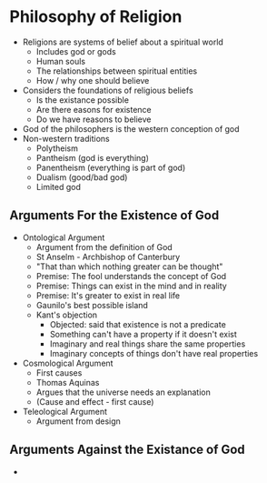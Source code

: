 # Philosophy of Religion
* Religions are systems of belief about a spiritual world
  * Includes god or gods
  * Human souls
  * The relationships between spiritual entities
  * How / why one should believe
* Considers the foundations of religious beliefs
  * Is the existance possible
  * Are there easons for existence
  * Do we have reasons to believe
* God of the philosophers is the western conception of god
* Non-western traditions
  * Polytheism
  * Pantheism (god is everything)
  * Panentheism (everything is part of god)
  * Dualism (good/bad god)
  * Limited god

## Arguments For the Existence of God
* Ontological Argument
  * Argument from the definition of God
  * St Anselm - Archbishop of Canterbury
  * "That than which nothing greater can be thought"
  * Premise: The fool understands the concept of God
  * Premise: Things can exist in the mind and in reality
  * Premise: It's greater to exist in real life
  * Gaunilo's best possible island
  * Kant's objection
    * Objected: said that existence is not a predicate
    * Something can't have a property if it doesn't exist
    * Imaginary and real things share the same properties
    * Imaginary concepts of things don't have real properties
* Cosmological Argument
  * First causes
  * Thomas Aquinas
  * Argues that the universe needs an explanation
  * (Cause and effect - first cause)
* Teleological Argument
  * Argument from design

## Arguments Against the Existance of God
*
